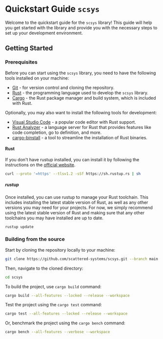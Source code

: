 # Quickstart Guide `scsys`

Welcome to the quickstart guide for the `scsys` library! This guide will help you get started with the library and provide you with the necessary steps to set up your development environment.

## Getting Started

### Prerequisites

Before you can start using the `scsys` library, you need to have the following tools installed on your machine:

- [Git](https://git-scm.com/downloads) - for version control and cloning the repository.
- [Rust](https://www.rust-lang.org/tools/install) - the programming language used to develop the `scsys` library.
- [Cargo](https://doc.rust-lang.org/cargo/getting-started/installation.html) - the Rust package manager and build system, which is included with Rust.

Optionally, you may also want to install the following tools for development:

- [Visual Studio Code](https://code.visualstudio.com/) - a popular code editor with Rust support.
- [Rust Analyzer](https://marketplace.visualstudio.com/items?itemName=matklad.rust-analyzer) - a language server for Rust that provides features like code completion, go to definition, and more.
- [cargo-binstall](https://github.com/cargo-bins/cargo-binstall) - a tool to streamline the installation of Rust binaries.

#### Rust

If you don't have rustup installed, you can install it by following the instructions on the [official website](https://www.rust-lang.org/tools/install).

```bash
curl --proto '=https' --tlsv1.2 -sSf https://sh.rustup.rs | sh
```

##### _rustup_

Once installed, you can use rustup to manage your Rust toolchain. This includes installing the latest stable version of Rust, as well as any other versions you may need for your projects. For now, we simply recommend using the latest stable version of Rust and making sure that any other toolchains you may have installed are up to date.

```bash
rustup update
```

### Building from the source

Start by cloning the repository locally to your machine:

```bash
git clone https://github.com/scattered-systems/scsys.git --branch main
```

Then, navigate to the cloned directory:

```bash
cd scsys
```

To build the project, use `cargo build` command:

```bash
cargo build --all-features --locked --release --workspace
```

Test the project using the `cargo test` command:

```bash
cargo test --all-features --locked --release --workspace
```

Or, benchmark the project using the `cargo bench` command:

```bash
cargo bench --all-features --verbose --workspace 
```
